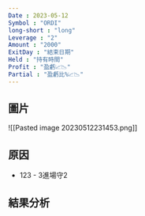 ```yaml
---
Date : 2023-05-12
Symbol : "ORDI"
long-short : "long"
Leverage : "2"
Amount : "2000"
ExitDay : "結束日期"
Held : "持有時間"
Profit : "盈虧📈📉"
Partial : "盈虧比%📈📉"
---
```


## 圖片
![[Pasted image 20230512231453.png]]

## 原因

- 123 - 3進場守2

## 結果分析
